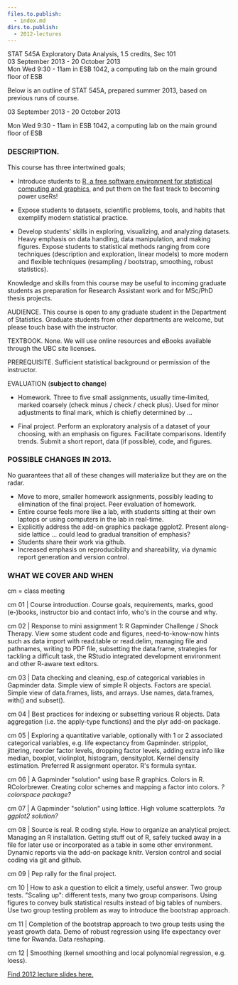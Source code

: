 ```yaml
---
files.to.publish: 
  - index.md 
dirs.to.publish:
  - 2012-lectures
---
```


STAT 545A Exploratory Data Analysis, 1.5 credits, Sec 101  
03 September 2013 - 20 October 2013  
Mon Wed 9:30 - 11am in ESB 1042, a computing lab on the main ground floor of ESB  

Below is an outline of STAT 545A, prepared summer 2013, based on previous runs of course.

03 September 2013 - 20 October 2013

Mon Wed 9:30 - 11am in ESB 1042, a computing lab on the main ground floor of ESB  

### DESCRIPTION.

This course has three intertwined goals;

* Introduce students to
  [R, a free software environment for statistical computing and graphics](http://www.r-project.org/),
  and put them on the fast track to becoming power useRs!

* Expose students to datasets, scientific problems, tools, and habits
  that exemplify modern statistical practice.

* Develop students' skills in exploring, visualizing, and analyzing
  datasets. Heavy emphasis on data handling, data manipulation, and
  making figures. Expose students to statistical methods ranging from
  core techniques (description and exploration, linear models) to more
  modern and flexible techniques (resampling / bootstrap, smoothing,
  robust statistics).

Knowledge and skills from this course may be useful to incoming
graduate students as preparation for Research Assistant work and for
MSc/PhD thesis projects.

AUDIENCE. This course is open to any graduate student in the
Department of Statistics.  Graduate students from other departments
are welcome, but please touch base with the instructor.

TEXTBOOK.  None. We will use online resources and eBooks available
through the UBC site licenses.

PREREQUISITE.  Sufficient statistical background or permission of the
instructor.

EVALUATION (**subject to change**)

* Homework. Three to five small assignments, usually time-limited,
marked coarsely (check minus / check / check plus). Used for minor
adjustments to final mark, which is chiefly determined by ...

* Final project. Perform an exploratory analysis of a dataset of your
  choosing, with an emphasis on figures. Facilitate
  comparisons. Identify trends. Submit a short report, data (if
  possible), code, and figures.
  
### POSSIBLE CHANGES IN 2013.

No guarantees that all of these changes will materialize but they are on the radar.  

* Move to more, smaller homework assignments, possibly leading to elimination of the final project. Peer evaluation of homework.  
* Entire course feels more like a lab, with students sitting at their own laptops or using computers in the lab in real-time.  
* Explicitly address the add-on graphics package ggplot2. Present along-side lattice ... could lead to gradual transition of emphasis?  
* Students share their work via github.  
* Increased emphasis on reproducibility and shareability, via dynamic report generation and version control.

### WHAT WE COVER AND WHEN

cm = class meeting

cm 01 | Course introduction. Course goals, requirements, marks, good
(e-)books, instructor bio and contact info, who's in the course and why.

cm 02 | Response to mini assignment 1: R Gapminder Challenge / Shock
Therapy. View some student code and figures, need-to-know-now hints
such as data import with read.table or read.delim, managing file and
pathnames, writing to PDF file, subsetting the data.frame, strategies
for tackling a difficult task, the RStudio integrated development environment and other R-aware text editors.

cm 03 | Data checking and cleaning, esp.of categorical variables in
Gapminder data. Simple view of simple R objects. Factors are
special. Simple view of data.frames, lists, and arrays. Use names,
data.frames, with() and subset().

cm 04 | Best practices for indexing or subsetting various R
objects. Data aggregation (i.e. the apply-type functions) and the plyr add-on package.

cm 05 | Exploring a quantitative variable, optionally with 1 or 2
associated categorical variables, e.g. life expectancy from
Gapminder. stripplot, jittering, reorder factor levels, dropping
factor levels, adding extra info like median, boxplot, violinplot,
histogram, densityplot. Kernel density estimation. Preferred R
assignment operator. R's formula syntax.

cm 06 | A Gapminder "solution" using base R graphics. Colors in
R. RColorbrewer. Creating color schemes and mapping a factor into
colors. *?colorspace package?*

cm 07 | A Gapminder "solution" using lattice. High volume
scatterplots. *?a ggplot2 solution?*

cm 08 | Source is real. R coding style. How to organize an analytical
project. Managing an R installation. Getting stuff out of R, safely
tucked away in a file for later use or incorporated as a table in some
other environment. Dynamic reports via the add-on package knitr. Version control and social coding via git and github.

cm 09 | Pep rally for the final project.

cm 10 | How to ask a question to elicit a timely, useful answer. Two
group tests. "Scaling up": different tests, many two group
comparisons. Using figures to convey bulk statistical results instead
of big tables of numbers. Use two group testing problem as way to
introduce the bootstrap approach.

cm 11 | Completion of the bootstrap approach to two group tests using
the yeast growth data. Demo of robust regression using life expectancy
over time for Rwanda. Data reshaping.

cm 12 | Smoothing (kernel smoothing and local polynomial regression,
e.g. loess).

[Find 2012 lecture slides here.](2012-lectures/)